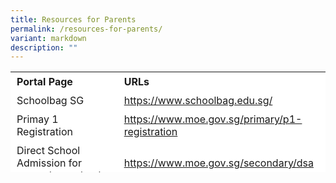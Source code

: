 ```yaml
---
title: Resources for Parents
permalink: /resources-for-parents/
variant: markdown
description: ""
---
```

<table border="0" style="box-sizing: inherit; border-collapse: collapse; border-spacing: 0px; max-width: 100%; height: 161px; width: 665.188px;"><tbody style="box-sizing: inherit;"><tr border="1" style="box-sizing: inherit; background: rgb(255, 255, 255); height: 23px;"><td border="0" style="box-sizing: inherit; padding: 5px 10px; width: 326.35px; height: 23px;"><b>Portal Page</b></td><td border="0" style="box-sizing: inherit; padding: 5px 10px; width: 200px; height: 23px;"><b>URLs</b></td></tr><tr style="box-sizing: inherit; background: rgb(255, 255, 255); height: 23px;"><td style="box-sizing: inherit; padding: 5px 10px; width: 326.35px; height: 23px;">Schoolbag SG</td><td style="box-sizing: inherit; padding: 5px 10px; width: 337.837px; height: 23px;"><a href="https://www.schoolbag.edu.sg/">https://www.schoolbag.edu.sg/</a></td></tr><tr style="box-sizing: inherit; background: rgb(255, 255, 255);"><td style="box-sizing: inherit; padding: 5px 10px; width: 326.35px;">Primay 1 Registration</td><td style="box-sizing: inherit; padding: 5px 10px; width: 337.837px;"><a href="https://www.moe.gov.sg/primary/p1-registration">https://www.moe.gov.sg/primary/p1-registration</a></td></tr><tr style="box-sizing: inherit; background: rgb(255, 255, 255);"><td style="box-sizing: inherit; padding: 5px 10px; width: 326.35px;">Direct School Admission for secondary schools</td><td style="box-sizing: inherit; padding: 5px 10px; width: 337.837px;"><a href="https://www.moe.gov.sg/secondary/dsa">https://www.moe.gov.sg/secondary/dsa</a></td></tr><tr style="box-sizing: inherit; background: rgb(255, 255, 255);"><td style="box-sizing: inherit; padding: 5px 10px; width: 326.35px;">Social and Emotional Learning</td><td style="box-sizing: inherit; padding: 5px 10px; width: 337.837px;"><a href="https://www.moe.gov.sg/education-in-sg/our-programmes/social-and-emotional-learning/sel-resources-for-parents">https://www.moe.gov.sg/education-in-sg/our-programmes/social-and-emotional-learning/sel-resources-for-parents</a></td></tr></tbody></table>